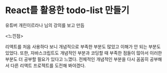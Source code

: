 # React를 활용한 todo-list 만들기
유튜버 개린이르라나 님의 강의를 보고 만듬

<느낀점>

리액트를 처음 사용하다 보니 개념적으로 부족한 부분도 많았고 이해가 안 되는 부분도 있었다. 
또한, 자바스크립트도 개념적인 부분과 코딩할 때 부족한 점들이 많아서 이러한 부분도 더 공부할 필요가 있다고 느꼈다.
전체적인 개념적인 부분을 다시 꼼꼼히 공부해서 다른 리액트 프로젝트를 도전해 봐야겠다.  
